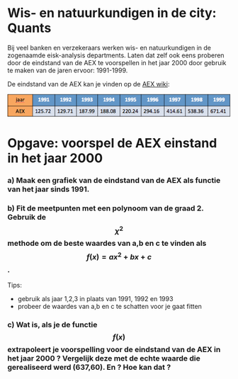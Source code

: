 
# Wis- en natuurkundigen in de city: Quants

Bij veel banken en verzekeraars werken wis- en natuurkundigen in de zogenaamde eisk-analysis departments. Laten dat zelf ook eens proberen door de eindstand van de AEX te voorspellen in het jaar 2000 door gebruik te maken van de jaren ervoor: 1991-1999.

De eindstand van de AEX kan je vinden op de [AEX wiki](https://nl.wikipedia.org/wiki/AEX):

![](AEXeindstand_Tabel.png)


# Opgave: voorspel de AEX einstand in het jaar 2000

### a) Maak een grafiek van de eindstand van de AEX als functie van het jaar sinds 1991.

### b) Fit de meetpunten met een polynoom van de graad 2. Gebruik de $$\chi^2$$ methode om de beste waardes van a,b en c te vinden als $$f(x)=ax^2+bx+c$$.

Tips:
   - gebruik als jaar 1,2,3 in plaats van 1991, 1992 en 1993
   -  probeer de waardes van a,b en c te schatten voor je gaat fitten

### c) Wat is, als je de functie $$f(x)$$ extrapoleert je voorspelling voor de eindstand van de AEX in het jaar 2000 ? Vergelijk deze met de echte waarde die gerealiseerd werd (637,60). En ? Hoe kan dat ?

